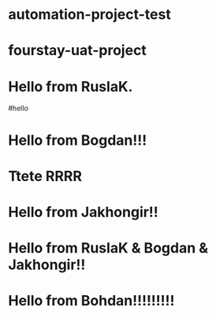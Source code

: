 # automation-project-test
# fourstay-uat-project
# Hello from RuslaK.
#hello
# Hello from Bogdan!!!
# Ttete RRRR
# Hello from Jakhongir!!

# Hello from RuslaK & Bogdan & Jakhongir!!

# Hello from Bohdan!!!!!!!!!
